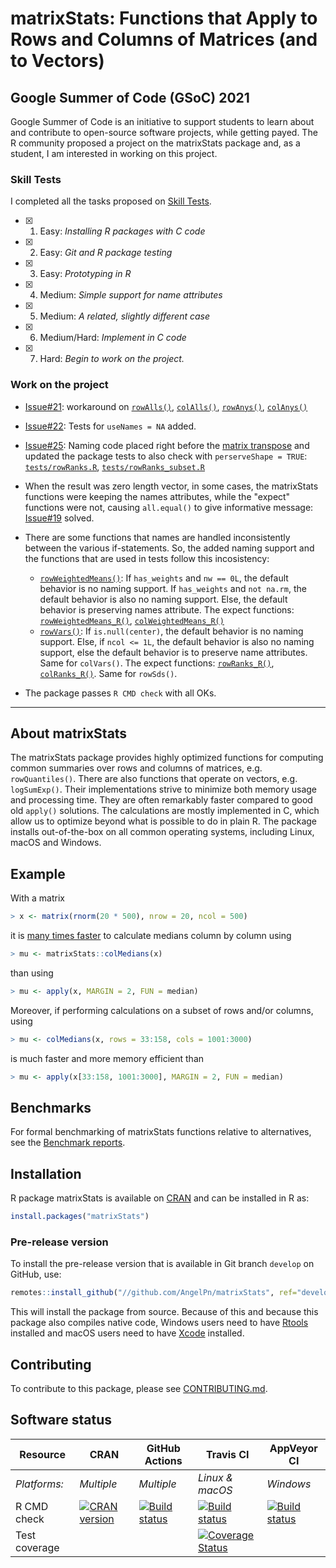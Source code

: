
# matrixStats: Functions that Apply to Rows and Columns of Matrices (and to Vectors)

## Google Summer of Code (GSoC) 2021

Google Summer of Code is an initiative to support students to learn about and contribute to open-source software projects, while getting payed. The R community proposed a project on the matrixStats package and, as a student, I am interested in working on this project.

### Skill Tests
I completed all the tasks proposed on [Skill Tests](https://github.com/rstats-gsoc/gsoc2021/wiki/matrixStats#skill-tests).

- [x] 1. Easy: _Installing R packages with C code_
- [x] 2. Easy: _Git and R package testing_
- [x] 3. Easy: _Prototyping in R_
- [x] 4. Medium: _Simple support for name attributes_
- [x] 5. Medium: _A related, slightly different case_
- [x] 6. Medium/Hard: _Implement in C code_
- [x] 7. Hard: _Begin to work on the project._

### Work on the project

- [Issue#21](https://github.com/HenrikBengtsson/GSOC-2021-matrixStats/issues/21): workaround on [`rowAlls()`](https://github.com/AngelPn/matrixStats/blob/develop/R/rowAlls.R#L88-L90), [`colAlls()`](https://github.com/AngelPn/matrixStats/blob/develop/R/rowAlls.R#L147-L149), [`rowAnys()`](https://github.com/AngelPn/matrixStats/blob/develop/R/rowAlls.R#L237-L239), [`colAnys()`](https://github.com/AngelPn/matrixStats/blob/develop/R/rowAlls.R#L296-L299)

- [Issue#22](https://github.com/HenrikBengtsson/GSOC-2021-matrixStats/issues/22): Tests for `useNames = NA` added.

- [Issue#25](https://github.com/HenrikBengtsson/GSOC-2021-matrixStats/issues/25): Naming code placed right before the [matrix transpose](https://github.com/AngelPn/matrixStats/blob/develop/R/rowRanks.R#L147) and updated the package tests to also check with `perserveShape = TRUE`: [`tests/rowRanks.R`](https://github.com/AngelPn/matrixStats/blob/develop/tests/rowRanks.R#L184-L188), [`tests/rowRanks_subset.R`](https://github.com/AngelPn/matrixStats/blob/develop/tests/rowRanks_subset.R#L58-L63)

- When the result was zero length vector, in some cases, the matrixStats functions were keeping the names attributes, while the "expect" functions were not, causing `all.equal()` to give informative message: [Issue#19](https://github.com/HenrikBengtsson/GSOC-2021-matrixStats/issues/19) solved.

- There are some functions that names are handled inconsistently between the various if-statements. So, the added naming support and the functions that are used in tests follow this incosistency:
  * [`rowWeightedMeans()`](https://github.com/AngelPn/matrixStats/blob/develop/R/rowWeightedMeans.R): If `has_weights` and `nw == 0L`, the default behavior is no naming support. If `has_weights` and `not na.rm`, the default behavior is also no naming support. Else, the default behavior is preserving names attribute. The expect functions: [`rowWeightedMeans_R()`](https://github.com/AngelPn/matrixStats/blob/develop/tests/rowWeightedMeans_subset.R#L3-L16), [`colWeightedMeans_R()`](https://github.com/AngelPn/matrixStats/blob/develop/tests/rowWeightedMeans_subset.R#L18-L30)
  * [`rowVars()`](https://github.com/AngelPn/matrixStats/blob/develop/R/rowVars.R): If `is.null(center)`, the default behavior is no naming support. Else, if `ncol <= 1L`, the default behavior is also no naming support, else the default behavior is to preserve name attributes. Same for `colVars()`. The expect functions: [`rowRanks_R()`](https://github.com/AngelPn/matrixStats/blob/develop/tests/rowRanks_subset.R#L3-L13), [`colRanks_R()`](https://github.com/AngelPn/matrixStats/blob/develop/tests/rowRanks_subset.R#L15-L26). Same for `rowSds()`.

- The package passes `R CMD check` with all OKs.

---

## About matrixStats

The matrixStats package provides highly optimized functions for
computing common summaries over rows and columns of matrices,
e.g. `rowQuantiles()`. There are also functions that operate on vectors,
e.g. `logSumExp()`. Their implementations strive to minimize both memory
usage and processing time. They are often remarkably faster compared
to good old `apply()` solutions. The calculations are mostly implemented
in C, which allow us to optimize beyond what is possible to do in
plain R. The package installs out-of-the-box on all common operating
systems, including Linux, macOS and Windows.

## Example
With a matrix
```r
> x <- matrix(rnorm(20 * 500), nrow = 20, ncol = 500)
```
it is [many times
faster](http://www.jottr.org/2015/01/matrixStats-0.13.1.html) to
calculate medians column by column using
```r
> mu <- matrixStats::colMedians(x)
```
than using
```r
> mu <- apply(x, MARGIN = 2, FUN = median)
```

Moreover, if performing calculations on a subset of rows and/or
columns, using
```r
> mu <- colMedians(x, rows = 33:158, cols = 1001:3000)
```
is much faster and more memory efficient than
```r
> mu <- apply(x[33:158, 1001:3000], MARGIN = 2, FUN = median)
```

## Benchmarks
For formal benchmarking of matrixStats functions relative to
alternatives, see the [Benchmark reports](https://github.com/HenrikBengtsson/matrixStats/wiki/Benchmark-reports).

## Installation
R package matrixStats is available on [CRAN](https://cran.r-project.org/package=matrixStats) and can be installed in R as:
```r
install.packages("matrixStats")
```


### Pre-release version

To install the pre-release version that is available in Git branch `develop` on GitHub, use:
```r
remotes::install_github("//github.com/AngelPn/matrixStats", ref="develop")
```
This will install the package from source.  Because of this and because this package also compiles native code, Windows users need to have [Rtools](https://cran.r-project.org/bin/windows/Rtools/) installed and macOS users need to have [Xcode](https://developer.apple.com/xcode/) installed.


<!-- pkgdown-drop-below -->

<!-- pkgdown-drop-below -->

## Contributing

To contribute to this package, please see [CONTRIBUTING.md](CONTRIBUTING.md).
 

## Software status

| Resource      | CRAN        | GitHub Actions      | Travis CI       | AppVeyor CI      |
| ------------- | ------------------- | ------------------- | --------------- | ---------------- |
| _Platforms:_  | _Multiple_          | _Multiple_          | _Linux & macOS_ | _Windows_        |
| R CMD check   | <a href="https://cran.r-project.org/web/checks/check_results_matrixStats.html"><img border="0" src="http://www.r-pkg.org/badges/version/matrixStats" alt="CRAN version"></a> | <a href="https://github.com/HenrikBengtsson/matrixStats/actions?query=workflow%3AR-CMD-check"><img src="https://github.com/HenrikBengtsson/matrixStats/workflows/R-CMD-check/badge.svg?branch=develop" alt="Build status"></a>       | <a href="https://travis-ci.org/HenrikBengtsson/matrixStats"><img src="https://travis-ci.org/HenrikBengtsson/matrixStats.svg" alt="Build status"></a>   | <a href="https://ci.appveyor.com/project/HenrikBengtsson/matrixstats"><img src="https://ci.appveyor.com/api/projects/status/github/HenrikBengtsson/matrixStats?svg=true" alt="Build status"></a> |
| Test coverage |                     |                     | <a href="https://codecov.io/gh/HenrikBengtsson/matrixStats"><img src="https://codecov.io/gh/HenrikBengtsson/matrixStats/branch/develop/graph/badge.svg" alt="Coverage Status"/></a>     |                  |

